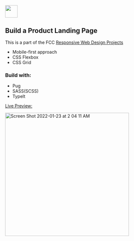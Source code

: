 # <img height="40px" src="https://img.shields.io/badge/free%20code%20camp-27273D?style=for-the-badge&logo=freecodecamp&logoColor=white"> 

## Build a Product Landing Page

This is a part of the FCC [Responsive Web Design Projects](https://www.freecodecamp.org/learn/responsive-web-design/responsive-web-design-projects/build-a-product-landing-page)

- Mobile-first approach
- CSS Flexbox
- CSS Grid

### Build with:

- Pug
- SASS(SCSS)
- TypeIt

 [Live Preview:](https://mia-7-7.github.io/FCC_Build-a-Product-Landing-Page/)

<img width="400px" alt="Screen Shot 2022-01-23 at 2 04 11 AM" src="https://user-images.githubusercontent.com/81501711/150673634-aadcfc8a-e3e9-44f6-8260-350d3f2ed9f2.png">
